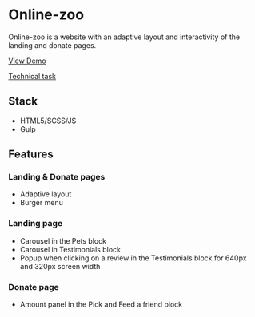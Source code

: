 # Online-zoo

Online-zoo is a website with an adaptive layout and interactivity of the landing and donate pages.

[View Demo](https://4k1r1n.github.io/online-zoo/)

[Technical task](https://github.com/rolling-scopes-school/tasks/blob/master/stage1/stream2/online-zoo/README.md)
## Stack
- HTML5/SCSS/JS
- Gulp

## Features
### Landing & Donate pages
- Adaptive layout
- Burger menu
### Landing page
- Carousel in the Pets block
- Carousel in Testimonials block
- Popup when clicking on a review in the Testimonials block for 640px and 320px screen width
### Donate page
- Amount panel in the Pick and Feed a friend block